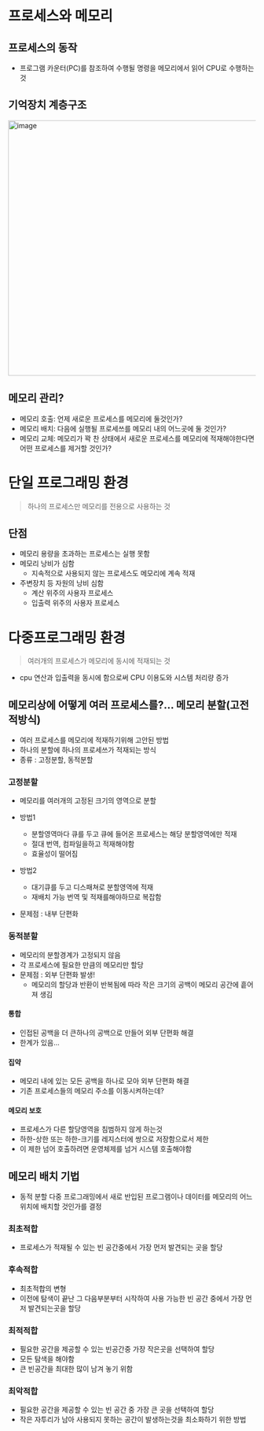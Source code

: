 # 프로세스와 메모리
## 프로세스의 동작
- 프로그램 카운터(PC)를 참조하여 수행될 명령을 메모리에서 읽어 CPU로 수행하는것

## 기억장치 계층구조

<img width="519" alt="image" src="https://github.com/jinia91/TIL/assets/85499582/009200d8-02be-4546-925d-2b137c24df89">

## 메모리 관리?
- 메모리 호출: 언제 새로운 프로세스를 메모리에 둘것인가?
- 메모리 배치: 다음에 실행될 프로세쓰를 메모리 내의 어느곳에 둘 것인가?
- 메모리 교체: 메모리가 꽉 찬 상태에서 새로운 프로세스를 메모리에 적재해야한다면 어떤 프로세스를 제거할 것인가?

# 단일 프로그래밍 환경
> 하나의 프로세스만 메모리를 전용으로 사용하는 것
## 단점
- 메모리 용량을 초과하는 프로세스는 실행 못함
- 메모리 낭비가 심함
  - 지속적으로 사용되지 않는 프로세스도 메모리에 계속 적재
- 주변장치 등 자원의 낭비 심함
  - 계산 위주의 사용자 프로세스
  - 입출력 위주의 사용자 프로세스

# 다중프로그래밍 환경
> 여러개의 프로세스가 메모리에 동시에 적재되는 것
- cpu 연산과 입출력을 동시에 함으로써 CPU 이용도와 시스템 처리량 증가
## 메모리상에 어떻게 여러 프로세스를?... 메모리 분할(고전적방식)
- 여러 프로세스를 메모리에 적재하기위해 고안된 방법
- 하나의 분할에 하나의 프로세쓰가 적재되는 방식
- 종류 : 고정분할, 동적분할

### 고정분할
- 메모리를 여러개의 고정된 크기의 영역으로 분할
- 방법1
  - 분할영역마다 큐를 두고 큐에 들어온 프로세스는 해당 분할영역에만 적재
  - 절대 번역, 컴파일을하고 적재해야함
  - 효율성이 떨어짐
- 방법2
  - 대기큐를 두고 디스패쳐로 분할영역에 적재
  - 재배치 가능 번역 및 적재를해야하므로 복잡함

- 문제점 : 내부 단편화

### 동적분할
- 메모리의 분할경계가 고정되지 않음
- 각 프로세스에 필요한 만큼의 메모리만 할당
- 문제점 : 외부 단편화 발생!
  - 메모리의 할당과 반환이 반복됨에 따라 작은 크기의 공백이 메모리 공간에 흩어져 생김

#### 통합
- 인접된 공백을 더 큰하나의 공백으로 만들어 외부 단편화 해결
- 한계가 있음...

#### 집약
- 메모리 내에 있는 모든 공백을 하나로 모아 외부 단편화 해결
- 기존 프로세스들의 메모리 주소를 이동시켜하는데?

#### 메모리 보호
- 프로세스가 다른 할당영역을 침범하지 않게 하는것
- 하한-상한 또는 하한-크기를 레지스터에 쌍으로 저장함으로서 제한
- 이 제한 넘어 호출하려면 운영체제를 넘거 시스템 호출해야함

## 메모리 배치 기법
- 동적 분할 다중 프로그래밍에서 새로 반입된 프로그램이나 데이터를 메모리의 어느 위치에 배치할 것인가를 결정

### 최초적합
- 프로세스가 적재될 수 있는 빈 공간중에서 가장 먼저 발견되는 곳을 할당
### 후속적합
- 최초적합의 변형
- 이전에 탐색이 끝난 그 다음부분부터 시작하여 사용 가능한 빈 공간 중에서 가장 먼저 발견되는곳을 할당
### 최적적합
- 필요한 공간을 제공할 수 있는 빈공간중 가장 작은곳을 선택하여 할당
- 모든 탐색을 해야함
- 큰 빈공간을 최대한 많이 남겨 놓기 위함
### 최악적합
- 필요한 공간을 제공할 수 있는 빈 공간 중 가장 큰 곳을 선택하여 할당
- 작은 자투리가 남아 사용되지 못하는 공간이 발생하는것을 최소화하기 위한 방법
